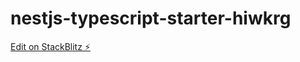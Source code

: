 # nestjs-typescript-starter-hiwkrg

[Edit on StackBlitz ⚡️](https://stackblitz.com/edit/nestjs-typescript-starter-hiwkrg)